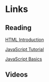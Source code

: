 # Links
## Reading

[HTML Introduction](https://www.w3schools.com/html/html_intro.asp) 

[JavaScript Tutorial](https://www.w3schools.com/js/) 

[JavaScript Basics](https://developer.mozilla.org/en-US/docs/Learn/Getting_started_with_the_web/JavaScript_basics) 

## Videos
